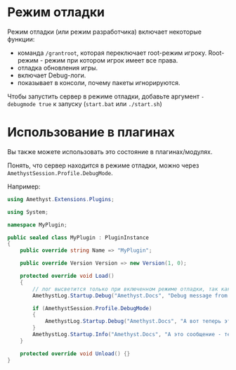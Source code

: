 # Режим отладки

Режим отладки (или режим разработчика) включает некоторые функции:

- команда `/grantroot`, которая переключает root-режим игроку. Root-режим - режим при котором игрок имеет все права.
- отладка обновления игры.
- включает Debug-логи.
- показывает в консоли, почему пакеты игнорируются.

Чтобы запустить сервер в режиме отладки, добавьте аргумент `-debugmode true` к запуску (`start.bat` или `./start.sh`)

# Использование в плагинах

Вы также можете использовать это состояние в плагинах/модулях.

Понять, что сервер находится в режиме отладки, можно через `AmethystSession.Profile.DebugMode`.

Например:

```cs
using Amethyst.Extensions.Plugins;

using System;

namespace MyPlugin;

public sealed class MyPlugin : PluginInstance
{
    public override string Name => "MyPlugin";

    public override Version Version => new Version(1, 0);

    protected override void Load()
    {
        // лог высветится только при включенном режиме отладки, так как Debug-логи работают только в режиме Debug.
        AmethystLog.Startup.Debug("Amethyst.Docs", "Debug message from my epic plugin!");

        if (AmethystSession.Profile.DebugMode)
        {
            AmethystLog.Startup.Debug("Amethyst.Docs", "А вот теперь это сообщение точно отобразится.");
        }
        AmethystLog.Startup.Info("Amethyst.Docs", "А это сообщение - темболее");
    }

    protected override void Unload() {}
}
```